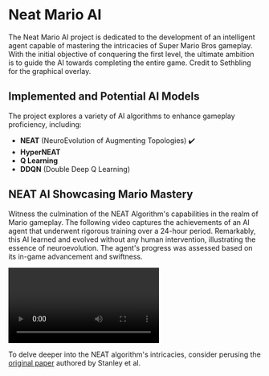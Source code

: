 # Neat Mario AI

The Neat Mario AI project is dedicated to the development of an intelligent agent capable of mastering the intricacies of Super Mario Bros gameplay. With the initial objective of conquering the first level, the ultimate ambition is to guide the AI towards completing the entire game. Credit to Sethbling for the graphical overlay.

## Implemented and Potential AI Models
The project explores a variety of AI algorithms to enhance gameplay proficiency, including:

- **NEAT** (NeuroEvolution of Augmenting Topologies) ✔️
- **HyperNEAT**
- **Q Learning**
- **DDQN** (Double Deep Q Learning)

## NEAT AI Showcasing Mario Mastery
Witness the culmination of the NEAT Algorithm's capabilities in the realm of Mario gameplay. The following video captures the achievements of an AI agent that underwent rigorous training over a 24-hour period. Remarkably, this AI learned and evolved without any human intervention, illustrating the essence of neuroevolution. The agent's progress was assessed based on its in-game advancement and swiftness.

![NEAT AI Playing Mario](https://user-images.githubusercontent.com/113576580/232959601-201b59be-0f75-4c31-9621-54ecd65b9e3b.mp4)

To delve deeper into the NEAT algorithm's intricacies, consider perusing the [original paper](https://nn.cs.utexas.edu/downloads/papers/stanley.ec02.pdf) authored by Stanley et al.
